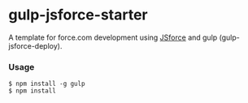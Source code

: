 gulp-jsforce-starter
====================

A template for force.com development using [JSforce](https://github.com/jsforce/jsforce) and gulp (gulp-jsforce-deploy).

### Usage

```
$ npm install -g gulp
$ npm install
```
